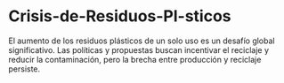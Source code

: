 # Crisis-de-Residuos-Pl-sticos
El aumento de los residuos plásticos de un solo uso es un desafío global significativo. Las políticas y propuestas buscan incentivar el reciclaje y reducir la contaminación, pero la brecha entre producción y reciclaje persiste.
